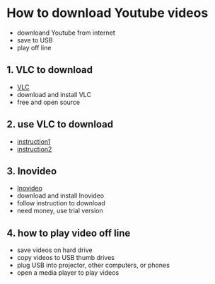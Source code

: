 # How to download Youtube videos
* downloand Youtube from internet 
* save to USB
* play off line

## 1. VLC to download 
* [VLC](https://www.videolan.org/)
* download and install VLC 
* free and open source

## 2. use VLC to download 
* [instruction1](https://www.bogotobogo.com/VideoStreaming/VLC/Downloading_YouTube_Video_using_VLC.php)
* [instruction2](https://www.inovideoapp.com/how-to/download-video-with-vlc/)

## 3. Inovideo 
* [Inovideo](https://www.inovideoapp.com/)
* download and install Inovideo
* follow instruction to download 
* need money, use trial version

## 4. how to play video off line 
* save videos on hard drive 
* copy videos to USB thumb drives
* plug USB into projector, other computers, or phones
* open a media player to play videos 